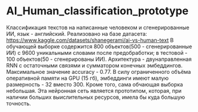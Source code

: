 # AI_Human_classification_prototype

Классификация текстов на написанные человеком и сгенерированные ИИ, язык - английский. Реализовано на базе датасета: https://www.kaggle.com/datasets/shanegerami/ai-vs-human-text
В обучающей выборке содержится 800 объектов(500 - сгенерированные ИИ) с 9600 уникальными словами после предобработки; в тестовой - 100 объектов(50 - сгенерированы ИИ).
Архитектура - двунаправленная RNN с остаточными связями и сумматором конечных эмбеддингов.
Максимальное значение accuracy - 0.77.
В силу ограниченного объёма оперативной памяти на GPU (15 гб), эмбеддинги имеют малую размерность - 32 вместо 300. Кроме того, сама обчающая выборка небольшая. Эта нейронная сеть является прототипом, которая, при наличии больших выислительных ресурсов, имела бы куда большую точность.
